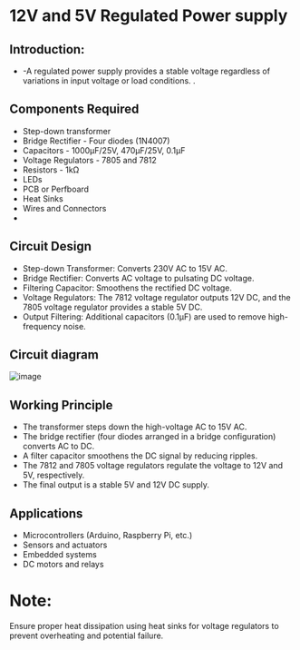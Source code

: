 
 # 12V and 5V Regulated Power supply

 ## Introduction:
 - -A regulated power supply  provides a stable voltage regardless of variations in input voltage or load conditions.
                                                                                                                                          .
## Components Required

- Step-down transformer 
- Bridge Rectifier - Four diodes (1N4007) 
- Capacitors - 1000µF/25V, 470µF/25V, 0.1µF
- Voltage Regulators - 7805  and 7812 
- Resistors - 1kΩ 
- LEDs
- PCB or Perfboard 
- Heat Sinks 
- Wires and Connectors
-  
## Circuit Design 

- Step-down Transformer: Converts 230V AC to 15V AC.
- Bridge Rectifier: Converts AC voltage to pulsating DC voltage.
- Filtering Capacitor: Smoothens the rectified DC voltage.
- Voltage Regulators: The 7812 voltage regulator outputs 12V DC, and the 7805 voltage regulator provides a stable 5V DC.
- Output Filtering: Additional capacitors (0.1µF) are used to remove high-frequency noise.

## Circuit diagram
![image](https://github.com/user-attachments/assets/fea141a9-a0e2-4e93-bab4-f6a2519f6f70)


## Working Principle

- The transformer steps down the high-voltage AC to 15V AC.
- The bridge rectifier (four diodes arranged in a bridge configuration) converts AC to DC.
- A filter capacitor smoothens the DC signal by reducing ripples.
- The 7812 and 7805 voltage regulators regulate the voltage to 12V and 5V, respectively.
- The final output is a stable 5V and 12V DC supply.
 
## Applications

- Microcontrollers (Arduino, Raspberry Pi, etc.)
- Sensors and actuators
- Embedded systems
- DC motors and relays
  
# Note:
Ensure proper heat dissipation using heat sinks for voltage regulators to prevent overheating and potential failure.
